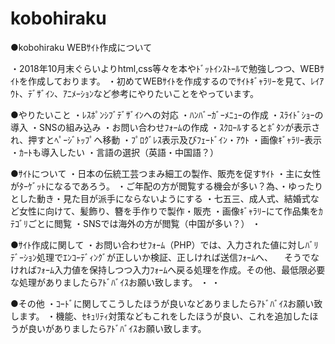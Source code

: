# kobohiraku

●kobohiraku WEBｻｲﾄ作成について

・2018年10月末ぐらいよりhtml,css等々を本やﾄﾞｯﾄｲﾝｽﾄｰﾙで勉強しつつ、WEBｻｲﾄを作成しております。
・初めてWEBｻｲﾄを作成するのでｻｲﾄｷﾞｬﾗﾘｰを見て、ﾚｲｱｳﾄ、ﾃﾞｻﾞｲﾝ、ｱﾆﾒｰｼｮﾝなど参考にやりたいことをやっています。

●やりたいこと
・ﾚｽﾎﾟﾝｼﾌﾞﾃﾞｻﾞｲﾝへの対応
・ﾊﾝﾊﾞｰｶﾞｰﾒﾆｭｰの作成
・ｽﾗｲﾄﾞｼｮｰの導入
・SNSの組み込み
・お問い合わせﾌｫｰﾑの作成
・ｽｸﾛｰﾙするとﾎﾞﾀﾝが表示され、押すとﾍﾟｰｼﾞﾄｯﾌﾟへ移動
・ﾌﾟﾛｸﾞﾚｽ表示及びﾌｪｰﾄﾞｲﾝ・ｱｳﾄ
・画像ｷﾞｬﾗﾘｰ表示
・ｶｰﾄも導入したい
・言語の選択（英語・中国語？）

●ｻｲﾄについて
・日本の伝統工芸つまみ細工の製作、販売を促すｻｲﾄ
・主に女性がﾀｰｹﾞｯﾄになるであろう。
・ご年配の方が閲覧する機会が多い？為、・ゆったりとした動き・見た目が派手にならないようにする
・七五三、成人式、結婚式など女性に向けて、髪飾り、簪を手作りで製作・販売
・画像ｷﾞｬﾗﾘｰにて作品集をｶﾃｺﾞﾘごとに閲覧
・SNSでは海外の方が閲覧（中国が多い？）
・

●ｻｲﾄ作成に関して
・お問い合わせﾌｫｰﾑ（PHP）では、入力された値に対しﾊﾞﾘﾃﾞｰｼｮﾝ処理でｴﾝｺｰﾃﾞｨﾝｸﾞが正しいか検証、正しければ送信ﾌｫｰﾑへ、
　そうでなければﾌｫｰﾑ入力値を保持しつつ入力ﾌｫｰﾑへ戻る処理を作成。その他、最低限必要な処理がありましたらｱﾄﾞﾊﾞｲｽお願い致します。
・
・
　

●その他
・ｺｰﾄﾞに関してこうしたほうが良いなどありましたらｱﾄﾞﾊﾞｲｽお願い致します。
・機能、ｾｷｭﾘﾃｨ対策などもこれをしたほうが良い、これを追加したほうが良いがありましたらｱﾄﾞﾊﾞｲｽお願い致します。
